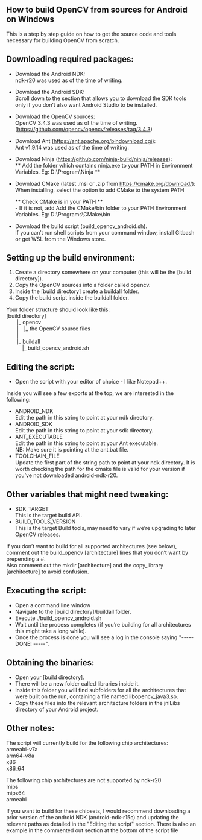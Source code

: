 How to build OpenCV from sources for Android on Windows
-------------------------------------------------------
This is a step by step guide on how to get the source code and tools necessary for building OpenCV from scratch.


Downloading required packages:
------------------------------
* Download the Android NDK:</br> 
	ndk-r20 was used as of the time of writing.

* Download the Android SDK:</br> 
	Scroll down to the section that allows you to download the SDK tools only if you don’t also want Android Studio to be 		installed. 

* Download the OpenCV sources:</br> 
	OpenCV 3.4.3 was used as of the time of writing. (https://github.com/opencv/opencv/releases/tag/3.4.3)

* Download Ant (https://ant.apache.org/bindownload.cgi):</br> 
	Ant v1.9.14 was used as of the time of writing.

* Download Ninja (https://github.com/ninja-build/ninja/releases):</br> 
	** Add the folder which contains ninja.exe to your PATH in Environment Variables. Eg: D:\Program\Ninja **
	
* Download CMake (latest .msi or .zip from https://cmake.org/download/):</br> 
 	When installing, select the option to add CMake to the system PATH
	
	** Check CMake is in your PATH **</br> 
 		- If it is not, add Add the CMake/bin folder to your PATH Environment Variables. Eg: D:\Programs\CMake\bin

* Download the build script (build_opencv_android.sh). </br> 
	If you can’t run shell scripts from your command window, install Gitbash or get WSL from the Windows store.

Setting up the build environment: 
---------------------------------
1) Create a directory somewhere on your computer (this will be the [build directory]).
2) Copy the OpenCV sources into a folder called opencv.
3) Inside the [build directory] create a buildall folder.
4) Copy the build script inside the buildall folder.

Your  folder structure should look like this:</br>
    [build directory]</br>
      |_ opencv </br>
      | |_ the OpenCV source files</br> 
      |</br>
      |_ buildall</br>
         |_ build_opencv_android.sh</br>


Editing the script:
-------------------
* Open the script with your editor of choice - I like Notepad++.

Inside you will see a few exports at the top, we are interested in the following:
* ANDROID_NDK</br> 
	Edit the path in this string to point at your ndk directory.
* ANDROID_SDK</br> 
	Edit the path in this string to point at your sdk directory.
* ANT_EXECUTABLE</br> 
	Edit the path in this string to point at your Ant executable.</br> 
	NB: Make sure it is pointing at the ant.bat file.
* TOOLCHAIN_FILE</br> 
	Update the first part of the string path to point at your ndk directory.
	It is worth checking the path for the cmake file is valid for your version if you’ve not downloaded android-ndk-r20.

Other variables that might need tweaking:
-----------------------------------------
* SDK_TARGET</br> 
	This is the target build API.
* BUILD_TOOLS_VERSION</br> 
	This is the target Build tools, may need to vary if we’re upgrading to later OpenCV releases.

If you don’t want to build for all supported architectures (see below), comment out the build_opencv [architecture] lines that you don’t want by prepending a #.</br>
Also comment out the mkdir [architecture] and the copy_library [architecture] to avoid confusion.

Executing the script:
---------------------
* Open a command line window
* Navigate to the [build directory]/buildall folder.
* Execute ./build_opencv_android.sh
* Wait until the process completes (if you’re building for all architectures this might take a long while).
* Once the process is done you will see a log in the console saying  "----- DONE! -----".

Obtaining the binaries:
-----------------------
* Open your [build directory]. 
* There will be a new folder called libraries inside it.
* Inside this folder you will find subfolders for all the architectures that were built on the run, containing a file named libopencv_java3.so. 
* Copy these files into the relevant architecture folders in the jniLibs directory of your Android project.

Other notes:
------------
The script will currently build for the following chip architectures:</br> 
armeabi-v7a</br> 
arm64-v8a</br> 
x86</br> 
x86_64</br> 

The following chip architectures are not supported by ndk-r20</br> 
mips</br> 
mips64</br> 
armeabi</br> 

If you want to build for these chipsets, I would recommend downloading a prior version of the android NDK (android-ndk-r15c) and updating the relevant paths as detailed in the "Editing the script" section. There is also an example in the commented out section at the bottom of the script file
